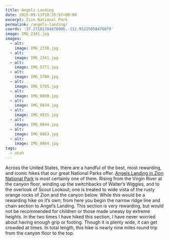 ```yaml
---
title: Angels Landing
date: 2015-09-13T18:35:57+00:00
excerpt: Zion National Park
permalink: /angels-landing/
coords: '37.27181784870906,-112.95225058476079'
image: IMG_2341.jpg
images:
  - alt: 
    image: IMG_2338.jpg
  - alt: 
    image: IMG_2341.jpg
  - alt: 
    image: IMG_5771.jpg
  - alt: 
    image: IMG_5780.jpg
  - alt: 
    image: IMG_5785.jpg
  - alt: 
    image: IMG_8809.jpg
  - alt: 
    image: IMG_8834.jpg
  - alt: 
    image: IMG_8835.jpg
  - alt: 
    image: IMG_8844.jpg
  - alt: 
    image: IMG_8863.jpg
  - alt: 
    image: IMG_8864.jpg
tags:
  - utah
---
```

Across the United States, there are a handful of the best, most rewarding, and iconic hikes that our great National Parks offer. <a href="http://www.nps.gov/zion/">Angels Landing in Zion National Park</a> is most certainly one of them. Rising from the Virgin River at the canyon floor, winding up the switchbacks of Walter’s Wiggles, and to the overlook of Scout Lookout; one is treated to wide vista of the rusty orange rocks of Zion and the canyon below. While this would be a rewarding hike on it’s own, from here you begin the narrow ridge line and chain section to Angel’s Landing. This section is very rewarding, but would not be recommended for children or those made uneasy by extreme heights. In the two times I have hiked this section, I have never worried about having enough grip or footing. Though it is plenty wide, it can get crowded at times. In total length, this hike is nearly nine miles round trip from the canyon floor to the top.

